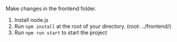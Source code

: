 Make changes in the frontend folder. 

1. Install node.js
2. Run `npm install` at the root of your directory. (root: ../frontend/)
3. Run `npm run start` to start the project